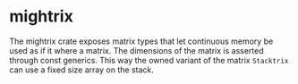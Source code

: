 # mightrix

The mightrix crate exposes matrix types that let continuous memory be used as
if it where a matrix. The dimensions of the matrix is asserted through const
generics. This way the owned variant of the matrix `Stacktrix` can use
a fixed size array on the stack.
